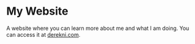 # My Website

A website where you can learn more about me and what I am doing. You can access it at [derekni.com](https://derekni.com).
